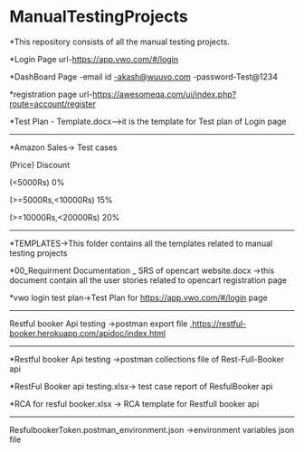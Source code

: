 # ManualTestingProjects
*This repository consists of all the manual testing projects.
 
 *Login Page url-https://app.vwo.com/#/login

 *DashBoard Page 
 -email id -akash@wuuvo.com
 -password-Test@1234

*registration page url-https://awesomeqa.com/ui/index.php?route=account/register

*Test Plan - Template.docx-->it is the template for  Test plan of Login page 
____________________________________________________________________________________________________________________________________
*Amazon Sales-> Test cases 

(Price)              Discount

(<5000Rs)               0%

(>=5000Rs,<10000Rs)     15%

(>=10000Rs,<20000Rs)    20%

_____________________________________________________________________________________________________________________________________

*TEMPLATES->This folder contains all the templates related to manual testing projects

*00_Requirment Documentation _ SRS of opencart website.docx ->this document contain  all the user stories related to opencart registration page

*vwo login test plan->Test Plan for https://app.vwo.com/#/login page 

____________________________________________________________________________________________________________________________________
Restful booker Api testing ->postman export file ,https://restful-booker.herokuapp.com/apidoc/index.html
___________________________________________________________________________________________________________________________________
*Restful booker Api testing ->postman collections file of Rest-Full-Booker api

*RestFul Booker api testing.xlsx-> test case report of ResfulBooker api 

*RCA for resful booker.xlsx -> RCA template for Restfull booker api

_____________________________________________________________________________
ResfulbookerToken.postman_environment.json ->environment variables json file


